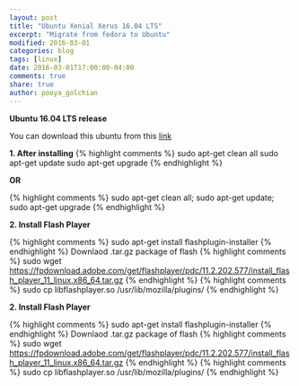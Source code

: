 ```yaml
---
layout: post
title: "Ubuntu Xenial Xerus 16.04 LTS"
excerpt: "Migrate from fedora to Ubuntu"
modified: 2016-03-01
categories: blog  
tags: [linux]
date: 2016-03-01T17:00:00-04:00
comments: true
share: true
author: pooya_golchian
---
```

**Ubuntu 16.04 LTS release**


You can download this ubuntu from this [link](http://www.ubuntu.com/download/desktop)



**1. After installing**
{% highlight comments %}
sudo apt-get clean all
sudo apt-get update
sudo apt-get upgrade
{% endhighlight %}

**OR**

{% highlight comments %}
sudo apt-get clean all; sudo apt-get update; sudo apt-get upgrade
{% endhighlight %}


**2. Install Flash Player**

{% highlight comments %}
sudo apt-get install flashplugin-installer
{% endhighlight %}
Downlaod .tar.gz package of flash
{% highlight comments %}
sudo wget https://fpdownload.adobe.com/get/flashplayer/pdc/11.2.202.577/install_flash_player_11_linux.x86_64.tar.gz
{% endhighlight %}
{% highlight comments %}
sudo cp libflashplayer.so /usr/lib/mozilla/plugins/
{% endhighlight %}

**2. Install Flash Player**

{% highlight comments %}
sudo apt-get install flashplugin-installer
{% endhighlight %}
Downlaod .tar.gz package of flash
{% highlight comments %}
sudo wget https://fpdownload.adobe.com/get/flashplayer/pdc/11.2.202.577/install_flash_player_11_linux.x86_64.tar.gz
{% endhighlight %}
{% highlight comments %}
sudo cp libflashplayer.so /usr/lib/mozilla/plugins/
{% endhighlight %}
